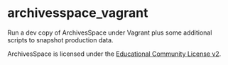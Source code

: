 # archivesspace_vagrant
Run a dev copy of ArchivesSpace under Vagrant plus some additional scripts to snapshot production data.

ArchivesSpace is licensed under the [Educational Community License v2](http://opensource.org/licenses/ecl2.php).
